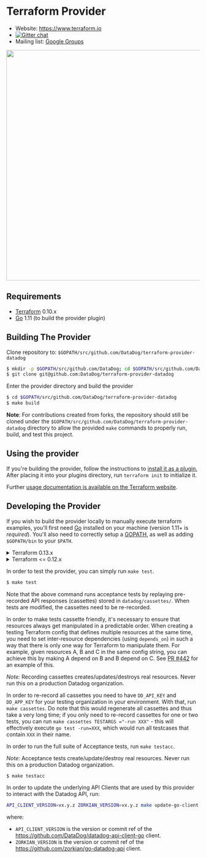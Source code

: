 # Terraform Provider

- Website: https://www.terraform.io
- [![Gitter chat](https://badges.gitter.im/hashicorp-terraform/Lobby.png)](https://gitter.im/hashicorp-terraform/Lobby)
- Mailing list: [Google Groups](http://groups.google.com/group/terraform-tool)

<img src="https://cdn.rawgit.com/hashicorp/terraform-website/master/content/source/assets/images/logo-hashicorp.svg" width="600px">

## Requirements

- [Terraform](https://www.terraform.io/downloads.html) 0.10.x
- [Go](https://golang.org/doc/install) 1.11 (to build the provider plugin)

## Building The Provider

Clone repository to: `$GOPATH/src/github.com/DataDog/terraform-provider-datadog`

```sh
$ mkdir -p $GOPATH/src/github.com/DataDog; cd $GOPATH/src/github.com/DataDog
$ git clone git@github.com:DataDog/terraform-provider-datadog
```

Enter the provider directory and build the provider

```sh
$ cd $GOPATH/src/github.com/DataDog/terraform-provider-datadog
$ make build
```

**Note**: For contributions created from forks, the repository should still be cloned under the `$GOPATH/src/github.com/DataDog/terraform-provider-datadog` directory to allow the provided `make` commands to properly run, build, and test this project.

## Using the provider

If you're building the provider, follow the instructions to [install it as a plugin.](https://www.terraform.io/docs/plugins/basics.html#installing-a-plugin) After placing it into your plugins directory, run `terraform init` to initialize it.

Further [usage documentation is available on the Terraform website](https://www.terraform.io/docs/providers/datadog/index.html).

## Developing the Provider

If you wish to build the provider locally to manually execute terraform examples, you'll first need [Go](http://www.golang.org) installed on your machine (version 1.11+ is _required_). You'll also need to correctly setup a [GOPATH](http://golang.org/doc/code.html#GOPATH), as well as adding `$GOPATH/bin` to your `$PATH`.

<details><summary>Terraform 0.13.x</summary>
To compile the provider, run `make build_013`. This will build the provider and put the provider binary in a locally mirrored plugin directory.

```sh
$ make build_013
```

You also need a `$HOME/.terraformrc` file that contains:

```
provider_installation {
  filesystem_mirror {
    path    = "$HOME/.terraform.d/plugins_local/"
    include = ["registry.terraform.io/datadog/datadog"]
  }
  direct {
    exclude = ["registry.terraform.io/datadog/datadog"]
  }
}
```

From there, you can run any `terraform init` or plan/apply within an example terraform module directory.

</details>

<details><summary>Terraform <= 0.12.x</summary>
To compile the provider, run `make build`. This will build the provider and put the provider binary in the `$GOPATH/bin` directory.

```sh
$ make build
...
$ $GOPATH/bin/terraform-provider-datadog
...
```

</details>

In order to test the provider, you can simply run `make test`.

```sh
$ make test
```

Note that the above command runs acceptance tests by replaying pre-recorded API responses (cassettes) stored in `datadog/cassettes/`. When tests are modified, the cassettes need to be re-recorded.

In order to make tests cassette friendly, it's necessary to ensure that resources always get manipulated in a predictable order. When creating a testing Terraform config that defines multiple resources at the same time, you need to set inter-resource dependencies (using `depends_on`) in such a way that there is only one way for Terraform to manipulate them. For example, given resources A, B and C in the same config string, you can achieve this by making A depend on B and B depend on C. See [PR #442](https://github.com/DataDog/terraform-provider-datadog/pull/442) for an example of this.

_Note:_ Recording cassettes creates/updates/destroys real resources. Never run this on a production Datadog organization.

In order to re-record all cassettes you need to have `DD_API_KEY` and `DD_APP_KEY` for your testing organization in your environment. With that, run `make cassettes`. Do note that this would regenerate all cassettes and thus take a very long time; if you only need to re-record cassettes for one or two tests, you can run `make cassettes TESTARGS ="-run XXX"` - this will effectively execute `go test -run=XXX`, which would run all testcases that contain `XXX` in their name.

In order to run the full suite of Acceptance tests, run `make testacc`.

_Note:_ Acceptance tests create/update/destroy real resources. Never run this on a production Datadog organization.

```sh
$ make testacc
```

In order to update the underlying API Clients that are used by this provider to interact with the Datadog API, run:

```sh
API_CLIENT_VERSION=vx.y.z ZORKIAN_VERSION=vx.y.z make update-go-client
```

where:

- `API_CLIENT_VERSION` is the version or commit ref of the https://github.com/DataDog/datadog-api-client-go client.
- `ZORKIAN_VERSION` is the version or commit ref of the https://github.com/zorkian/go-datadog-api client.
